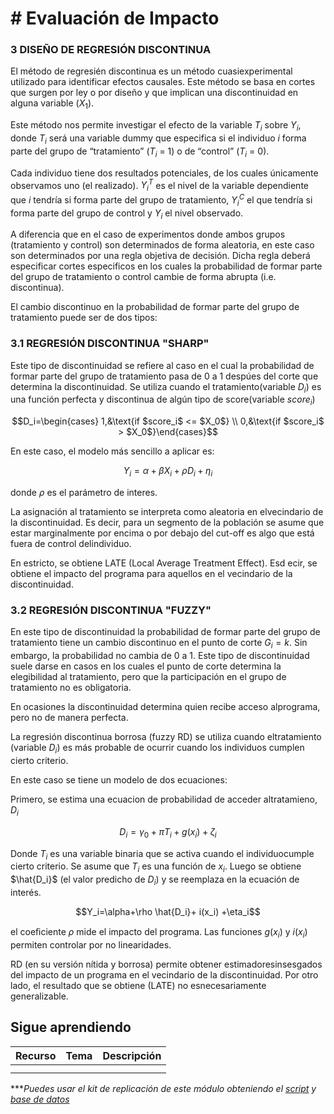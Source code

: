# # Evaluación de Impacto

### 3 DISEÑO DE REGRESIÓN DISCONTINUA

El método de regresién discontinua es un método cuasiexperimental utilizado para identificar efectos causales. Este método se basa en cortes que surgen por ley o por diseño y que implican una discontinuidad en alguna variable $(X_1)$.

Este método nos permite investigar el efecto de la variable $T_i$ sobre $Y_i$, donde $T_i$ será una variable dummy que especifica si el individuo $i$ forma parte del grupo de “tratamiento” ($T_i$ = 1) o de “control” ($T_i$ = 0).

Cada individuo tiene dos resultados potenciales, de los cuales únicamente observamos uno (el realizado). $Y^T_i$ es el nivel de la variable dependiente que $i$ tendría si forma parte del grupo de tratamiento, $Y^C_i$ el que tendría si forma parte del grupo de control y $Y_i$ el nivel observado.

A diferencia que en el caso de experimentos donde ambos grupos (tratamiento y control) son determinados de forma aleatoria, en este caso son determinados por una regla objetiva de decisión. Dicha regla deberá especificar cortes especificos en los cuales la probabilidad de formar parte del grupo de tratamiento o control cambie de forma abrupta (i.e. discontinua).

El cambio discontinuo en la probabilidad de formar parte del grupo de tratamiento puede ser de dos tipos:

### 3.1 REGRESIÓN DISCONTINUA "SHARP"

Este tipo de discontinuidad se refiere al caso en el cual la probabilidad de formar parte del grupo de tratamiento pasa de 0 a 1 despúes del corte que determina la discontinuidad. Se utiliza cuando el tratamiento(variable $D_i$) es una función perfecta y discontinua de algún tipo de score(variable $score_i$)

$$D_i=\begin{cases} 1,&\text{if $score_i$ <= $X_0$} \\ 
0,&\text{if $score_i$ > $X_0$}\end{cases}$$

En este caso, el modelo más sencillo a aplicar es:

$$Y_i=\alpha+\beta X_i+\rho D_i+ \eta_i$$

donde $\rho$ es el parámetro de interes. 

La asignación al tratamiento se interpreta como aleatoria en elvecindario de la discontinuidad. Es decir, para un segmento de la población se asume que estar marginalmente por encima o por debajo del cut-off es algo que está fuera de control delindividuo. 

En estricto, se obtiene LATE (Local Average Treatment Effect). Esd ecir, se obtiene el impacto del programa para aquellos en el vecindario de la discontinuidad. 


### 3.2 REGRESIÓN DISCONTINUA "FUZZY"

En este tipo de discontinuidad la probabilidad de formar parte del grupo de tratamiento tiene un cambio discontinuo en el punto de corte $G_i = k$. Sin embargo, la probabilidad no cambia de 0 a 1. Este tipo de discontinuidad suele darse en casos en los cuales el punto de corte determina la elegibilidad al tratamiento, pero que la participación en el grupo de tratamiento no es obligatoria.

En ocasiones la discontinuidad determina quien recibe acceso alprograma, pero no de manera perfecta.

La regresión discontinua borrosa (fuzzy RD) se utiliza cuando eltratamiento (variable $D_i$) es más probable de ocurrir cuando los individuos cumplen cierto criterio.

En este caso se tiene un modelo de dos ecuaciones:

Primero, se estima una ecuacion de probabilidad de acceder altratamieno, $D_i$

$$D_i=\gamma_0+\pi T_i+g(x_i)+ \zeta_i$$

Donde $T_i$ es una variable binaria que se activa cuando el individuocumple cierto criterio. Se asume que $T_i$ es una función de $x_i$. Luego se obtiene $\hat{D_i}$ (el valor predicho de $D_i$) y se reemplaza en la ecuación de interés.

$$Y_i=\alpha+\rho \hat{D_i}+ i(x_i) +\eta_i$$

el coeﬁciente $\rho$ mide el impacto del programa. Las funciones $g(x_i)$ y $i(x_i)$ permiten controlar por no linearidades.

RD (en su versión nítida y borrosa) permite obtener estimadoresinsesgados del impacto de un programa en el vecindario de la discontinuidad. Por otro lado, el resultado que se obtiene (LATE) no esnecesariamente generalizable.

## Sigue aprendiendo
| Recurso  | Tema | Descripción |
| ------------- |:-------------:|:-------------:|
|               |        |         |
|               |        |         |


****Puedes usar el kit de replicación de este módulo obteniendo el [script](https://github.com/Gladys91/Proyecto_STATA/blob/main/_An%C3%A1lisis/Scripts/Conceptos%20b%C3%A1sicos/5_Importar_datos.do "script") y [base de datos](https://github.com/Gladys91/Proyecto_STATA/tree/main/_An%C3%A1lisis/Data "base de datos")* 
